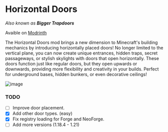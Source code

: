 # Horizontal Doors
*Also known as* ***Bigger Trapdoors***

Avaible on [Modrinth](https://modrinth.com/mod/horizontal-doors)

The Horizontal Doors mod brings a new dimension to Minecraft's building mechanics by introducing horizontally placed doors!
No longer limited to the vertical plane, you can now create unique entrances, hidden traps, secret passageways, or stylish skylights with doors that open horizontally.
These doors function just like regular doors,
but they open upwards or downwards, providing more flexibility and creativity in your builds.
Perfect for underground bases, hidden bunkers, or even decorative ceilings!

![image](https://github.com/user-attachments/assets/e29d374d-a883-4d06-87bb-0dfd73118e11)


### TODO
 - [ ] Improve door placement.
 - [x] Add other door types. (easy)
 - [x] Fix registry loading for Forge and NeoForge.
 - [ ] Add more versions (1.18.4 - 1.21)

